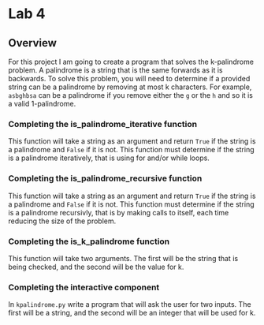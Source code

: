 # Lab 4

## Overview
For this project I am going to create a program that solves the k-palindrome problem. A palindrome is a string that is the same forwards as it is backwards. To solve this problem, you will need to determine if a provided string can be a palindrome by removing at most k characters. For example, ```asbghbsa``` can be a palindrome if you remove either the ```g``` or the ```h``` and so it is a valid 1-palindrome.  

### Completing the is_palindrome_iterative function
This function will take a string as an argument and return ```True``` if the string is a palindrome and ```False``` if it is not. This function must determine if the string is a palindrome iteratively, that is using for and/or while loops.


### Completing the is_palindrome_recursive function
This function will take a string as an argument and return ```True``` if the string is a palindrome and ```False``` if it is not. This function must determine if the string is a palindrome recursivly, that is by making calls to itself, each time reducing the size of the problem. 

### Completing the is_k_palindrome function
This function will take two arguments. The first will be the string that is being checked, and the second will be the value for k. 



### Completing the interactive component
In ```kpalindrome.py``` write a program that will ask the user for two inputs. The first will be a string, and the second will be an integer that will be used for k. 
